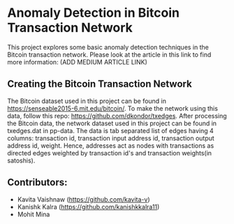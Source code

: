 # Anomaly Detection in Bitcoin Transaction Network
This project explores some basic anomaly detection techniques in the Bitcoin transaction network. Please look at the article in this link to find more information: (ADD MEDIUM ARTICLE LINK)

## Creating the Bitcoin Transaction Network
The Bitcoin dataset used in this project can be found in https://senseable2015-6.mit.edu/bitcoin/. To make the network using this data, follow this repo: https://github.com/dkondor/txedges. After processing the Bitcoin data, the network dataset used in this project can be found in txedges.dat in pp-data. The data is tab separated list of edges having 4 columns: transaction id, transaction input address id, transaction output address id, weight. Hence, addresses act as nodes with transactions as directed edges weighted by transaction id's and transaction weights(in satoshis).

## Contributors:
- Kavita Vaishnaw (https://github.com/kavita-v)
- Kanishk Kalra (https://github.com/kanishkkalra11)
- Mohit Mina
